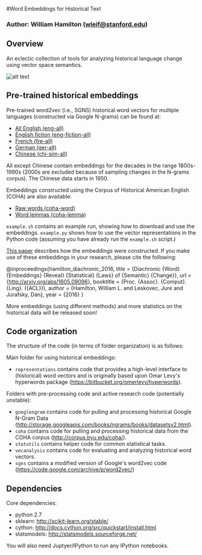 #Word Embeddings for Historical Text

### Author: William Hamilton (wleif@stanford.edu)

## Overview 

An eclectic collection of tools for analyzing historical language change using vector space semantics.

![alt text](https://github.com/williamleif/historical-embeddings/raw/master/wordpaths.png "Two-dimensional projections of some semantic changes computed using the English SGNS vectors.")

## Pre-trained historical embeddings

Pre-trained word2vec (i.e., SGNS) historical word vectors for multiple languages (constructed via Google N-grams) can be found at:
* [All English (eng-all)](http://snap.stanford.edu/historical_embeddings/eng-all_sgns.zip) 
* [English fiction (eng-fiction-all)](http://snap.stanford.edu/historical_embeddings/eng-fiction-all_sgns.zip) 
* [French (fre-all)](http://snap.stanford.edu/historical_embeddings/fre-all_sgns.zip) 
* [German (ger-all)](http://snap.stanford.edu/historical_embeddings/ger-all_sgns.zip) 
* [Chinese (chi-sim-all)](http://snap.stanford.edu/historical_embeddings/chi-sim-all_sgns.zip) 

All except Chinese contain embeddings for the decades in the range 1800s-1990s (2000s are excluded because of sampling changes in the N-grams corpus).
The Chinese data starts in 1950.

Embeddings constructed using the Corpus of Historical American English (COHA) are also available:
* [Raw words (coha-word)](http://snap.stanford.edu/historical_embeddings/coha-word_sgns.zip) 
* [Word lemmas (coha-lemma)](http://snap.stanford.edu/historical_embeddings/coha-lemma_sgns.zip) 

`example.sh` contains an example run, showing how to download and use the embeddings.
`example.py` shows how to use the vector representations in the Python code (assuming you have already run the `example.sh` script.)

[This paper](http://arxiv.org/abs/1605.09096) describes how the embeddings were constructed.
If you make use of these embeddings in your research, please cite the following:

@inproceedings{hamilton_diachronic_2016,
  title = {Diachronic {Word} {Embeddings} {Reveal} {Statistical} {Laws} of {Semantic} {Change}},
  url = {http://arxiv.org/abs/1605.09096},
  booktitle = {Proc. {Assoc}. {Comput}. {Ling}. ({ACL})},
  author = {Hamilton, William L. and Leskovec, Jure and Jurafsky, Dan},
  year = {2016}
}

More embeddings (using different methods) and more statistics on the historical data will be released soon!

## Code organization

The structure of the code (in terms of folder organization) is as follows:

Main folder for using historical embeddings:
* `representations` contains code that provides a high-level interface to (historical) word vectors and is originally based upon Omar Levy's hyperwords package (https://bitbucket.org/omerlevy/hyperwords).

Folders with pre-processing code and active research code (potentially unstable):
* `googlengram` contains code for pulling and processing historical Google N-Gram Data (http://storage.googleapis.com/books/ngrams/books/datasetsv2.html).
* `coha` contains code for pulling and processing historical data from the COHA corpus (http://corpus.byu.edu/coha/).
* `statutils` contains helper code for common statistical tasks.
* `vecanalysis` contains code for evaluating and analyzing historical word vectors.
* `sgns` contains a modified version of Google's word2vec code (https://code.google.com/archive/p/word2vec/)

<!--- * `notebooks` contains notebooks useful for replicating my published results-->

<!--- *See REPLICATION.md for detailed instructions on how to replicate specific published/submitted results.-->

## Dependencies

Core dependencies:
  * python 2.7
  * sklearn: http://scikit-learn.org/stable/
  * cython: http://docs.cython.org/src/quickstart/install.html
  * statsmodels: http://statsmodels.sourceforge.net/

You will also need Juptyer/IPython to run any IPython notebooks.
